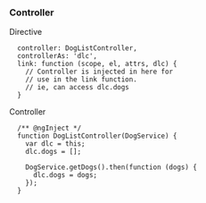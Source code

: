 ### Controller
           
Directive

      controller: DogListController,
      controllerAs: 'dlc',
      link: function (scope, el, attrs, dlc) {
        // Controller is injected in here for
        // use in the link function.
        // ie, can access dlc.dogs
      }
    
Controller

      /** @ngInject */
      function DogListController(DogService) {
        var dlc = this;
        dlc.dogs = [];
    
        DogService.getDogs().then(function (dogs) {
          dlc.dogs = dogs;
        });
      }